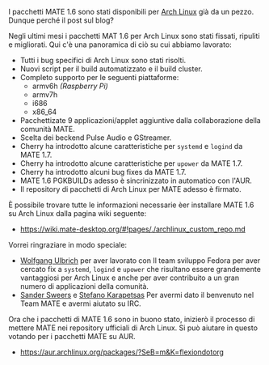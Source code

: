 <!-- 
.. link: 
.. description: 
.. tags: Arch Linux,Raspberry Pi,News
.. date: 2013/11/16 00:36:43
.. title: Pacchetti MATE 1.6 per Arch Linux
.. slug: 2013-11-16-mate-1.6-packages-for-arch-linux
.. author: Martin Wimpress
-->

I pacchetti MATE 1.6 sono stati disponibili per [Arch Linux](https://www.archlinux.org)
già da un pezzo. Dunque perché il post sul blog?

Negli ultimi mesi i pacchetti MAT 1.6 per Arch Linux sono stati fissati, ripuliti e migliorati. Qui c'è una panoramica di ciò su cui abbiamo
lavorato:

  * Tutti i bug specifici di Arch Linux sono stati risolti.
  * Nuovi script per il build automatizzato e il build cluster.
  * Completo supporto per le seguenti piattaforme:
    * armv6h *(Raspberry Pi)*
    * armv7h
    * i686
    * x86_64
  * Pacchettizate 9 applicazioni/applet aggiuntive dalla collaborazione della comunità MATE.
  * Scelta dei beckend Pulse Audio e GStreamer.
  * Cherry ha introdotto alcune caratteristiche per `systemd` e `logind` da MATE 1.7.
  * Cherry ha introdotto alcune caratteristiche per `upower` da MATE 1.7.
  * Cherry ha introdotto alcuni bug fixes da MATE 1.7.
  * MATE 1.6 PGKBUILDs adesso è sincrinizzato in automatico con l'AUR.
  * Il repository di pacchetti di Arch Linux per MATE adesso è firmato.

È possibile trovare tutte le informazioni necessarie èer installare MATE 1.6
su Arch Linux dalla pagina wiki seguente:

  * <https://wiki.mate-desktop.org/#!pages/./archlinux_custom_repo.md>

Vorrei ringraziare in modo speciale:

  * [Wolfgang Ulbrich](https://github.com/raveit65) per aver lavorato con
  Il team sviluppo Fedora per aver cercato fix a `systemd`, `logind` e `upower`
  che risultano essere grandemente vantaggiosi per Arch Linux e anche per
  aver contribuito a un gran numero di applicazioni della comunità.
  * [Sander Sweers](https://github.com/infirit) e [Stefano Karapetsas](https://github.com/stefano-k)
  Per avermi dato il benvenuto nel Team MATE e avermi aiutato su IRC.

Ora che i pacchetti di MATE 1.6 sono in buono stato, inizierò il processo
di mettere MATE nei repository ufficiali di Arch Linux. Si può aiutare
in questo votando per i pacchetti MATE su AUR.

  * <https://aur.archlinux.org/packages/?SeB=m&K=flexiondotorg>
